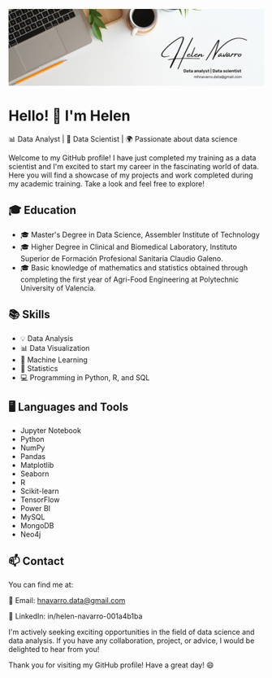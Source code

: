 ![MasterHead](https://github.com/Helenng99/Banner/blob/main/White%20Minimalist%20Profile%20LinkedIn%20Banner.png)

# Hello! 👋 I'm Helen 

📊 Data Analyst | 🧪 Data Scientist | 🌍 Passionate about data science

Welcome to my GitHub profile! I have just completed my training as a data scientist and I'm excited to start my career in the fascinating world of data. Here you will find a showcase of my projects and work completed during my academic training. Take a look and feel free to explore!

## 🎓 Education
- 🎓 Master's Degree in Data Science, Assembler Institute of Technology
- 🎓 Higher Degree in Clinical and Biomedical Laboratory, Instituto Superior de Formación Profesional Sanitaria Claudio Galeno.
- 🎓 Basic knowledge of mathematics and statistics obtained through completing the first year of Agri-Food Engineering at Polytechnic University of Valencia.

## 📚 Skills
- 💡 Data Analysis
- 📊 Data Visualization
- 🤖 Machine Learning
- 🧮 Statistics
- 💻 Programming in Python, R, and SQL


## 🖥️ Languages and Tools
- Jupyter Notebook
- Python
- NumPy
- Pandas
- Matplotlib
- Seaborn
- R
- Scikit-learn
- TensorFlow
- Power BI
- MySQL
- MongoDB
- Neo4j

## 📫 Contact
You can find me at:

📧 Email: hnavarro.data@gmail.com

💼 LinkedIn: in/helen-navarro-001a4b1ba

I'm actively seeking exciting opportunities in the field of data science and data analysis. If you have any collaboration, project, or advice, I would be delighted to hear from you!

Thank you for visiting my GitHub profile! Have a great day! 😄
